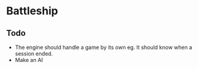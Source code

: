 # Battleship

## Todo
* The engine should handle a game by its own eg. It should know when a session ended.
* Make an AI
